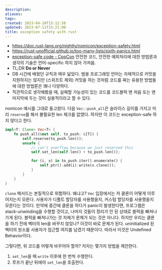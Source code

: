 ```yaml
---
description:
aliases: 
tags: 
created: 2023-04-10T15:12:58
updated: 2023-07-11T15:21:08
title: exception safety with rust
---
```

- https://doc.rust-lang.org/nightly/nomicon/exception-safety.html
- https://rust-unofficial.github.io/too-many-lists/sixth-panics.html
- [exception-safe code - CppCon](https://youtu.be/W7fIy_54y-w) 안전한 코드, 안전한 예외처리에 대한 방법론과 생각의 기술은 언어-specific 하지 않아 가져옴. 
- TL;DR **Do or Never**
- DB 시간에 배웠던 규칙과 매우 닮았다. 범용 프로그래밍 언어는 자체적으로 커밋을 지원하지는 않지만 (스위프트 제외) 커밋을 하는 것처럼 코드를 짜는 유용한 방법들에 대한 방법론은 꽤나 다양하다.
- 직관적으로 생각해봤을 때, 실패할 가능성이 있는 코드를 코드블럭 맨 처음 또는 맨 마지막에 두는 것이 실용적이라고 할 수 있다. 

nomicon 예시를 그대로 들고왔다. 다음 `Vec::push_all`은 슬라이스 길이를 가지고 미리 `reserve`를 해서 불필요한 len 체크를 없앴다. 하지만 이 코드는 exception-safe 하지 않다고 한다. 
```rust
impl<T: Clone> Vec<T> {
    fn push_all(&mut self, to_push: &[T]) {
        self.reserve(to_push.len());
        unsafe {
            // can't overflow because we just reserved this
            self.set_len(self.len() + to_push.len());

            for (i, x) in to_push.iter().enumerate() {
                self.ptr().add(i).write(x.clone());
            }
        }
    }
}
```

`clone` 메서드는 본질적으로 위험하다. 왜냐고? `Vec` 입장에서는 저 클론이 어떻게 이루어지는지 모른다. 사용자가 디폴트 할당자를 사용했을지, 커스텀 할당자를 사용했을지 모른다는 것이다. 만약에 중간에 클론을 하다가 panic이 발생한다면, 프로그램은 stack-unwinding을 수행할 것이고, 나머지 것들이 정리가 안 된 상태로 블럭을 빠져나가게 된다.
블럭을 빠져나가는 것 자체가 문제가 되는 것은 아니다. 하지만 우리는 클론을 하기 전에 벡터의 len을 바꾸지 않았나? 이것이 바로 문제가 된다. uninitialized 된 벡터의 원소를 사용자가 접근할 여지를 남겼기 때문이다. 따라서 이것은 Undefined Behavior이다.

그렇다면, 위 코드를 어떻게 바꾸어야 할까? 저자는 몇가지 방법을 제안한다.
1. `set_len`을 매 `write` 이후에 한 번씩 수행한다.
2. 루프가 끝난 뒤에야 `set_len`을 호출한다.